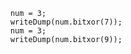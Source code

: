 
```luceescript+trycf
	num = 3;
	writeDump(num.bitxor(7));
	num = 3;
	writeDump(num.bitxor(9));
```
